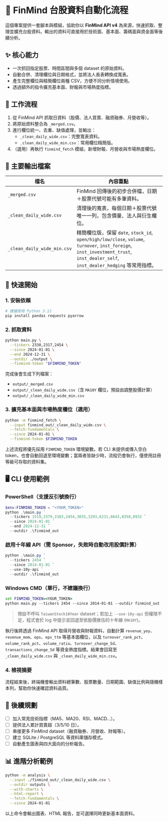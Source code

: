 

# 📖 FinMind 台股資料自動化流程

這個專案提供一套腳本與模組，協助你以 **FinMind API v4** 為來源，快速抓取、整理並擴充台股資料。輸出的資料可直接用於技術面、基本面、籌碼面與資金面等後續分析。

## ✨ 核心能力

* 一次抓回指定股票、時間區間與多個 dataset 的原始資料。
* 自動合併、清理欄位與日期格式，並將法人長表轉換成寬表。
* 產生完整欄位與精簡欄位兩種 CSV，方便不同分析情境使用。
* 透過額外的指令擴充基本面、財報與市場熱度指標。

## 🔁 工作流程

1. 從 FinMind API 抓取日資料（股價、法人買賣、融資融券、月營收等）。
2. 將原始資料整合為 `_merged.csv`。
3. 進行欄位統一、去重、缺值處理，並輸出：
   * `_clean_daily_wide.csv`：完整寬表資料。
   * `_clean_daily_wide_min.csv`：常用欄位精簡版。
4. （選用）再執行 `finmind_fetch` 模組，新增財報、月營收與市場熱度欄位。

## 📁 主要輸出檔案

| 檔名 | 內容重點 |
| --- | --- |
| `_merged.csv` | FinMind 回傳後的初步合併檔，日期＋股票代號可能有多筆資料。 |
| `_clean_daily_wide.csv` | 清理後的寬表，每個日期＋股票代號唯一一列，包含價量、法人與衍生欄位。 |
| `_clean_daily_wide_min.csv` | 精簡欄位版，保留 `date`, `stock_id`, `open/high/low/close`, `volume`, `turnover`, `inst_foreign`, `inst_investment_trust`, `inst_dealer_self`, `inst_dealer_hedging` 等常用指標。 |

## 🚀 快速開始

### 1. 安裝依賴

```bash
# 建議使用 Python 3.12
pip install pandas requests pyarrow
```

### 2. 抓取資料

```bash
python main.py \
  --tickers 2330,2317,2454 \
  --since 2024-01-01 \
  --end 2024-12-31 \
  --outdir ./output \
  --finmind-token "$FINMIND_TOKEN"
```

完成後會生成下列檔案：

* `output/_merged.csv`
* `output/_clean_daily_wide.csv`（含 `MA10Y` 欄位，預設由調整股價計算）
* `output/_clean_daily_wide_min.csv`

### 3. 擴充基本面與市場熱度欄位（選用）

```bash
python -m finmind_fetch \
  --input finmind_out/_clean_daily_wide.csv \
  --fetch-fundamentals \
  --since 2024-01-01 \
  --finmind-token $FINMIND_TOKEN
```

上述流程將優先採用 `FINMIND_TOKEN` 環境變數。若 CLI 未提供或傳入空白 token，也會自動回退至環境變數；當兩者皆缺少時，流程仍會執行，僅使用註冊等級可存取的資料集。

## 🖥️ CLI 使用範例

### PowerShell（支援反引號換行）

```powershell
$env:FINMIND_TOKEN = "<YOUR_TOKEN>"
python .\main.py `
  --tickers 1519,2379,2383,2454,3035,3293,6231,6643,8358,8932 `
  --since 2024-01-01 `
  --end 2024-12-31 `
  --outdir .\finmind_out
```

### 啟用十年線 API（需 Sponsor，失敗時自動改用股價計算）

```powershell
python .\main.py `
  --tickers 2454 `
  --since 2014-01-01 `
  --use-10y-api `
  --outdir .\finmind_out
```

### Windows CMD（單行，不建議換行）

```cmd
set FINMIND_TOKEN=<YOUR_TOKEN>
python main.py --tickers 2454 --since 2014-01-01 --outdir finmind_out
```

> 預設不呼叫 `TaiwanStock10Year` dataset；若加上 `--use-10y-api` 但權限不足，程式會於 log 中提示並回退至依股價推估的十年線 (`MA10Y`)。

執行後將透過 FinMind API 取得月營收與財報資料，自動計算 `revenue_yoy`、`revenue_mom`、`eps`、`eps_ttm` 等基本面欄位，以及 `turnover_rank_pct`、`volume_rank_pct`、`volume_ratio`、`turnover_change_5d`、`transactions_change_5d` 等資金熱度指標。結果會回寫至 `_clean_daily_wide.csv` 與 `_clean_daily_wide_min.csv`。

### 4. 檢視摘要

流程結束後，終端機會輸出資料總筆數、股票數量、日期範圍、缺值比例與隨機樣本列，幫助你快速確認資料品質。

## 🧭 後續規劃

* [ ] 加入常見技術指標（MA5、MA20、RSI、MACD…）。
* [ ] 提供法人累計買賣超（3/5/10 日）。
* [ ] 串接更多 FinMind dataset（融資融券、月營收、財報等）。
* [ ] 建立 SQLite / PostgreSQL 等資料庫儲存模式。
* [ ] 自動產生圖表與四大面向的分析報告。

## 📊 進階分析範例

```bash
python -m analysis \
  --input ./finmind_out/_clean_daily_wide.csv \
  --outdir outputs \
  --with-charts \
  --html-report \
  --fetch-fundamentals \
  --since 2024-01-01
```

以上命令會輸出圖表、HTML 報告，並可選擇同時更新基本面資料。
